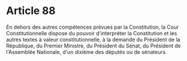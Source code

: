 # Article 88

En dehors des autres compétences prévues par la Constitution, la Cour Constitutionnelle dispose du pouvoir d'interpréter la Constitution et les autres textes à valeur constitutionnelle, à la demande du Président de la République, du Premier Ministre, du Président du Sénat, du Président de l'Assemblée Nationale, d'un dixième des députés ou de sénateurs.
